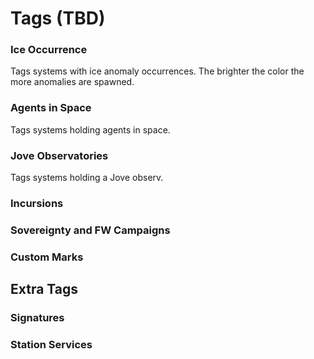 # Tags (TBD)
### Ice Occurrence
Tags systems with ice anomaly occurrences. The brighter the color the more anomalies are spawned.
### Agents in Space
Tags systems holding agents in space.
### Jove Observatories
Tags systems holding a Jove observ.
### Incursions
### Sovereignty and FW Campaigns
### Custom Marks

## Extra Tags
### Signatures
### Station Services
<!--stackedit_data:
eyJoaXN0b3J5IjpbMTc3Njk5NDc2NywxMzA1OTQ0Mjc2LDU4MT
MwMTM0OCw1MTUwMDk4N119
-->